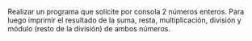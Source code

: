 Realizar un programa que solicite por consola 2 números enteros. Para luego imprimir el resultado de la suma, resta, multiplicación, división y módulo (resto de la división) de ambos números.
